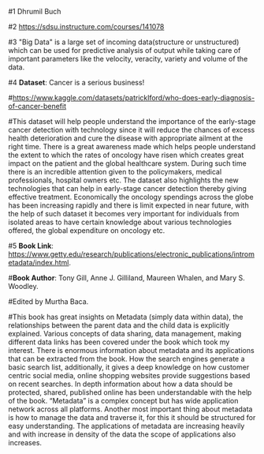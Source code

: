 #1 Dhrumil Buch

#2 https://sdsu.instructure.com/courses/141078

#3 "Big Data" is a large set of incoming data(structure or unstructured) which can be used for predictive analysis of output while taking care of important parameters like 
   the velocity, veracity, variety and volume of the data.
   
#4 **Dataset**: Cancer is a serious business! 

  #https://www.kaggle.com/datasets/patricklford/who-does-early-diagnosis-of-cancer-benefit 

   
  #This dataset will help people understand the importance of the early-stage cancer detection with technology since it will reduce the chances of excess health 
   deterioration and cure the disease with appropriate ailment at the right time. There is a great awareness made which helps people understand the extent to which the 
   rates of oncology have risen which creates great impact on the patient and the global healthcare system. During such time there is an incredible attention given to the 
   policymakers, medical professionals, hospital owners etc. The dataset also highlights the new technologies that can help in early-stage cancer detection thereby giving 
   effective treatment. Economically the oncology spendings across the globe has been increasing rapidly and there is limit expected in near future, with the help of such 
   dataset it becomes very important for individuals from isolated areas to have certain knowledge about various technologies offered, the global expenditure on oncology 
   etc.
   
#5 **Book Link**: https://www.getty.edu/research/publications/electronic_publications/intrometadata/index.html. 


  #**Book Author**: Tony Gill, Anne J. Gilliland, Maureen Whalen, and Mary S. Woodley. 

   
  #Edited by Murtha Baca. 

   
  #This book has great insights on Metadata (simply data within data), the relationships between the parent data and the child data is explicitly explained. Various 
   concepts of data sharing, data management, making different data links has been covered under the book which took my interest. There is enormous information about 
   metadata and its applications that can be extracted from the book. How the search engines generate a basic search list, additionally, it gives a deep knowledge on how 
   customer centric social media, online shopping websites provide suggestions based on recent searches. In depth information about how a data should be protected, shared, 
   published online has been understandable with the help of the book. “Metadata” is a complex concept but has wide application network across all platforms. Another most 
   important thing about metadata is how to manage the data and traverse it, for this it should be structured for easy understanding. The applications of metadata are 
   increasing heavily and with increase in density of the data the scope of applications also increases. 


   
